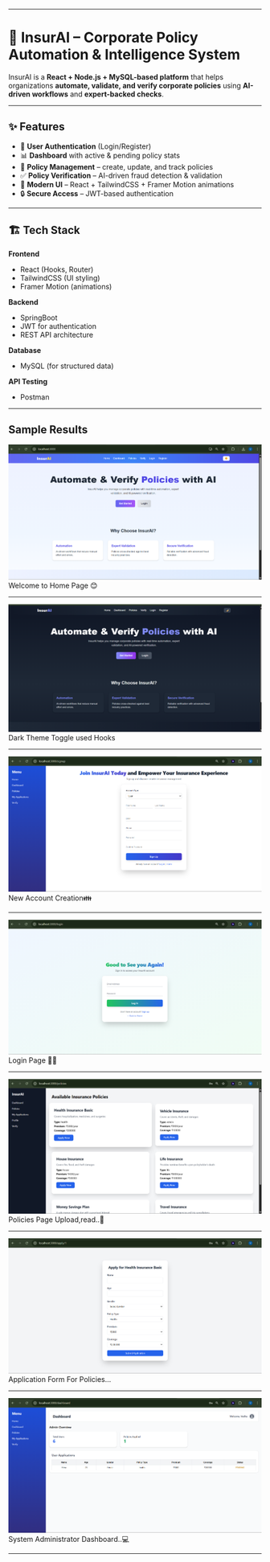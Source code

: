 
---

# 📌 InsurAI – Corporate Policy Automation & Intelligence System

InsurAI is a **React + Node.js + MySQL-based platform** that helps organizations **automate, validate, and verify corporate policies** using **AI-driven workflows** and **expert-backed checks**.

---

## ✨ Features

* 🔑 **User Authentication** (Login/Register)
* 📊 **Dashboard** with active & pending policy stats
* 📂 **Policy Management** – create, update, and track policies
* ✅ **Policy Verification** – AI-driven fraud detection & validation
* 🎨 **Modern UI** – React + TailwindCSS + Framer Motion animations
* 🔒 **Secure Access** – JWT-based authentication

---

## 🏗️ Tech Stack

**Frontend**

* React (Hooks, Router)
* TailwindCSS (UI styling)
* Framer Motion (animations)

**Backend**

* SpringBoot
* JWT for authentication
* REST API architecture

**Database**

* MySQL (for structured data)

**API Testing**
* Postman

---
## Sample Results
![Home](Images/Home_page.png)
Welcome to Home Page 😊

---
![DarkTheme](Images/Dark_theme.png)
Dark Theme Toggle used Hooks

---
![Register](Images/New_Registration_Page.png)
New Account Creation👪

---
![Login](Images/Login_Page.png)
Login Page 🧍🏻

---
![Policies](Images/Policies_page.png)
Policies Page Upload,read..📃

---
![Application Form](Images/Policy_Application.png)
Application Form For Policies...

---
![Admin Dashboard](Images/Admin_Dashboard.png)
System Administrator Dashboard..💻

---


